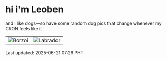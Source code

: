 # hi i'm Leoben

and i like dogs—so have some random dog pics that change whenever my CRON feels like it

|  |  |
|--------|----------|
| ![Borzoi](https://random-dog-vercel.vercel.app/api/random-borzoi?v=1750462006) | ![Labrador](https://random-dog-vercel.vercel.app/api/random-labrador?v=1750462006) |

Last updated: 2025-06-21 07:26 PHT
